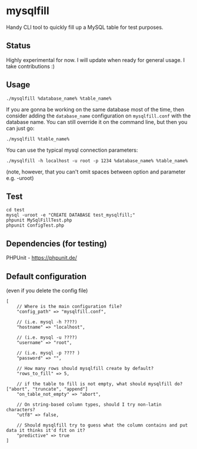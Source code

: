 # mysqlfill
Handy CLI tool to quickly fill up a MySQL table for test purposes.

## Status
Highly experimental for now. I will update when ready for general usage. I take contributions :)

## Usage
```
./mysqlfill %database_name% %table_name%
```
If you are gonna be working on the same database most of the time, then consider adding the `database_name` configuration on `mysqlfill.conf` with the database name. You can still override it on the command line, but then you can just go:
```
./mysqlfill %table_name%
```
You can use the typical mysql connection parameters:
```
./mysqlfill -h localhost -u root -p 1234 %database_name% %table_name%
```
(note, however, that you can't omit spaces between option and parameter e.g. -uroot)

## Test
```
cd test
mysql -uroot -e "CREATE DATABASE test_mysqlfill;"
phpunit MySqlFillTest.php
phpunit ConfigTest.php
```

## Dependencies (for testing)

PHPUnit - https://phpunit.de/

## Default configuration
(even if you delete the config file)

```
[
    // Where is the main configuration file?
    "config_path" => "mysqlfill.conf",

    // (i.e. mysql -h ????)
    "hostname" => "localhost",

    // (i.e. mysql -u ????)
    "username" => "root",

    // (i.e. mysql -p ???? )
    "password" => "",

    // How many rows should mysqlfill create by default?
    "rows_to_fill" => 5,

    // if the table to fill is not empty, what should mysqlfill do? ["abort", "truncate", "append"]
    "on_table_not_empty" => "abort",

    // On string-based column types, should I try non-latin characters?
    "utf8" => false,

    // Should mysqlfill try to guess what the column contains and put data it thinks it'd fit on it?
    "predictive" => true
]
```
